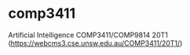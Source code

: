 # comp3411
Artificial Intelligence COMP3411/COMP9814 20T1 (https://webcms3.cse.unsw.edu.au/COMP3411/20T1/)
